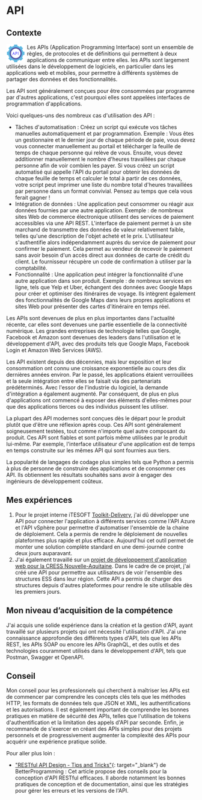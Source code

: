 # API

## Contexte

<img src="../../../img/api.png" width="50" height="50" style="float: left; margin-right: 5px">

Les APIs (Application Programming Interface) sont un ensemble de règles, de protocoles et de définitions qui permettent
à deux applications de communiquer entre elles. les APIs sont largement utilisées dans le développement de logiciels, en
particulier dans les applications web et mobiles, pour permettre à différents systèmes de partager des données et des
fonctionnalités.

Les API sont généralement conçues pour être consommées par programme par d'autres applications, c'est pourquoi elles
sont appelées interfaces de programmation d'applications.

Voici quelques-uns des nombreux cas d'utilisation des API :

- Tâches d'automatisation : Créez un script qui exécute vos tâches manuelles automatiquement et par programmation.
  Exemple : Vous êtes un gestionnaire et le dernier jour de chaque période de paie, vous devez vous connecter
  manuellement au portail et télécharger la feuille de temps de chaque personne qui relève de vous. Ensuite, vous devez
  additionner manuellement le nombre d'heures travaillées par chaque personne afin de voir combien les payer. Si vous
  créez un script automatisé qui appelle l'API du portail pour obtenir les données de chaque feuille de temps et
  calculer le total à partir de ces données, votre script peut imprimer une liste du nombre total d'heures travaillées
  par personne dans un format convivial. Pensez au temps que cela vous ferait gagner !
- Intégration de données : Une application peut consommer ou réagir aux données fournies par une autre application.
  Exemple : de nombreux sites Web de commerce électronique utilisent des services de paiement accessibles via une API
  REST. L'interface de paiement permet à un site marchand de transmettre des données de valeur relativement faible,
  telles qu'une description de l'objet acheté et le prix. L'utilisateur s'authentifie alors indépendamment auprès du
  service de paiement pour confirmer le paiement. Cela permet au vendeur de recevoir le paiement sans avoir besoin d'un
  accès direct aux données de carte de crédit du client. Le fournisseur récupère un code de confirmation à utiliser par
  la comptabilité.
- Fonctionnalité : Une application peut intégrer la fonctionnalité d'une autre application dans son produit. Exemple :
  de nombreux services en ligne, tels que Yelp et Uber, échangent des données avec Google Maps pour créer et optimiser
  des itinéraires de voyage. Ils intègrent également des fonctionnalités de Google Maps dans leurs propres applications
  et sites Web pour présenter des cartes d'itinéraire en temps réel.

Les APIs sont devenues de plus en plus importantes dans l'actualité récente, car elles sont devenues une partie
essentielle de la connectivité numérique. Les grandes entreprises de technologie telles que Google, Facebook et Amazon
sont devenues des leaders dans l'utilisation et le développement d'API, avec des produits tels que Google Maps, Facebook
Login et Amazon Web Services (AWS).

Les API existent depuis des décennies, mais leur exposition et leur consommation ont connu une croissance exponentielle
au cours des dix dernières années environ. Par le passé, les applications étaient verrouillées et la seule intégration
entre elles se faisait via des partenariats prédéterminés. Avec l'essor de l'industrie du logiciel, la demande
d'intégration a également augmenté. Par conséquent, de plus en plus d'applications ont commencé à exposer des éléments
d'elles-mêmes pour que des applications tierces ou des individus puissent les utiliser.

La plupart des API modernes sont conçues dès le départ pour le produit plutôt que d'être une réflexion après coup. Ces
API sont généralement soigneusement testées, tout comme n'importe quel autre composant du produit. Ces API sont fiables
et sont parfois même utilisées par le produit lui-même. Par exemple, l'interface utilisateur d'une application est
de temps en temps construite sur les mêmes API qui sont fournies aux tiers.

La popularité de langages de codage plus simples tels que Python a permis à plus de personne de construire des
applications et de consommer ces API. Ils obtiennent les résultats souhaités sans avoir à engager des ingénieurs de
développement coûteux.

## Mes expériences

1. Pour le projet interne iTESOFT [Toolkit-Delivery](../../../mes-réalisations/toolkit-delivery), j'ai dû développer une
   API pour connecter l'application à différents services comme l'API Azure et l'API vSphère pour permettre
   d'automatiser l'ensemble de la chaine de déploiement. Cela a permis de rendre le déploiement de nouvelles plateformes
   plus rapide et plus efficace. Aujourd'hui cet outil permet de monter une solution complète standard en une
   demi-journée contre deux jours auparavant.
2. J'ai également travaillé sur
   un [projet de développement d'application web pour la CRESS Nouvelle-Aquitaine](../../../mes-réalisations/essentiel).
   Dans le cadre de ce projet, j'ai créé une API pour permettre aux utilisateurs de voir l'ensemble des structures ESS
   dans leur région. Cette API a permis de charger des structures depuis d'autres plateformes pour rendre le site
   utilisable dès les premiers jours.

## Mon niveau d’acquisition de la compétence

J'ai acquis une solide expérience dans la création et la gestion d'API, ayant travaillé sur plusieurs projets qui ont
nécessité l'utilisation d'API. J'ai une connaissance approfondie des différents types d'API, tels que les APIs REST, les
APIs SOAP ou encore les APIs GraphQL, et des outils et des technologies couramment utilisés dans le développement d'API,
tels que Postman, Swagger et OpenAPI.

## Conseil

Mon conseil pour les professionnels qui cherchent à maîtriser les APIs est de commencer par comprendre les concepts clés
tels que les méthodes HTTP, les formats de données tels que JSON et XML, les authentifications et les autorisations. Il
est également important de comprendre les bonnes pratiques en matière de sécurité des APIs, telles que l'utilisation de
tokens d'authentification et la limitation des appels d'API par seconde. Enfin, je recommande de s'exercer en créant des
APIs simples pour des projets personnels et de progressivement augmenter la complexité des APIs pour acquérir une
expérience pratique solide.

Pour aller plus loin :

- ["RESTful API Design - Tips and Tricks"](https://betterprogramming.pub/restful-api-design-tips-and-tricks-31a0f71e6d8f){:
  target="_blank"} de BetterProgramming : Cet article propose des conseils pour la conception d'API RESTful efficaces.
  Il aborde notamment les bonnes pratiques de conception et de documentation, ainsi que les stratégies pour gérer les
  erreurs et les versions de l'API.

